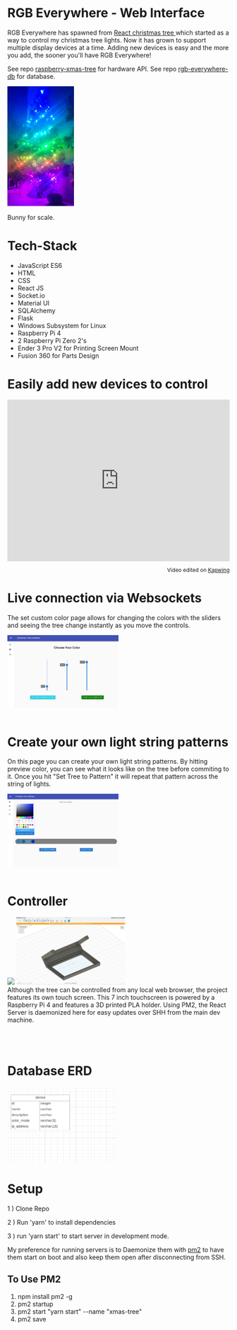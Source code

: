 # RGB Everywhere - Web Interface

RGB Everywhere has spawned from <a href="https://github.com/sagacious-solutions/react-christmas-tree">React christmas tree </a> which started as a way to control my christmas tree lights. Now it has grown to support multiple display devices at a time. Adding new devices is easy and the more you add, the sooner you'll have RGB Everywhere!

See repo <a href="https://github.com/sagacious-solutions/raspberry-xmas-tree">raspberry-xmas-tree</a> for hardware API.
See repo <a href="https://github.com/sagacious-solutions/rgb-everywhere-db">rgb-everywhere-db</a> for database.

<img src="./docs/holiday_spirit_tree.jpg" width="30%" />

Bunny for scale.

# Tech-Stack
 - JavaScript ES6
 - HTML
 - CSS
 - React JS
 - Socket.io
 - Material UI
 - SQLAlchemy
 - Flask
 - Windows Subsystem for Linux
 - Raspberry Pi 4
 - 2 Raspberry Pi Zero 2's
 - Ender 3 Pro V2 for Printing Screen Mount
 - Fusion 360 for Parts Design

# Easily add new devices to control

<div style="height: 0; padding-bottom: calc(72.58%); position:relative; width: 100%;"><iframe allow="autoplay; gyroscope;" allowfullscreen height="100%" referrerpolicy="strict-origin" src="https://www.kapwing.com/e/639cfe30f86d6b0061ecdcae" style="border:0; height:100%; left:0; overflow:hidden; position:absolute; top:0; width:100%" title="Embedded content made on Kapwing" width="100%"></iframe></div><p style="font-size: 12px; text-align: right;">Video edited on <a href="https://www.kapwing.com/video-editor">Kapwing</a></p>

# Live connection via Websockets
The set custom color page allows for changing the colors with the sliders and seeing
the tree change instantly as you move the controls.

<img src="./docs/socket_connection.png" width="50%" />

<br>
<br>

# Create your own light string patterns
On this page you can create your own light string patterns. By hitting preview color, you can see what it looks like on the tree before commiting to it. Once you hit "Set Tree to Pattern" it will repeat that pattern across the string of lights.

<img src="./docs/choose_pattern_page.png" width="50%" />
<br>
<br>

# Controller
<div>
<img src="./docs/shelf_controller.jpg" width="49%" />
<img src="./docs/screenmount-cad.png" width="49%" />
</div>
Although the tree can be controlled from any local web browser, the project features its own touch screen. This 7 inch touchscreen is powered by a Raspberry Pi 4 and features a 3D printed PLA holder. Using PM2, the React Server is daemonized here for easy updates over SHH from the main dev machine.
<br>
<br>
<br>
<br>

# Database ERD
<img src="./docs/erd_devices.png" width="49%" />

# Setup

1 ) Clone Repo

2 ) Run 'yarn' to install dependencies

3 ) run 'yarn start' to start server in development mode.

My preference for running servers is to Daemonize them with <a href="https://pm2.keymetrics.io/">pm2</a> to have them start on boot and also keep them open after disconnecting from SSH.

## To Use PM2

1) npm install pm2 -g
2) pm2 startup
3) pm2 start "yarn start" --name "xmas-tree"
4) pm2 save

